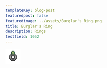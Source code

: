 ```yaml
---
templateKey: blog-post
featuredpost: false
featuredimage: ../assets/Burglar's_Ring.png
title: Burglar's Ring
description: Rings
testfield: 1052
---
```

![Burglar's Ring](../assets/Burglar's_Ring.png)